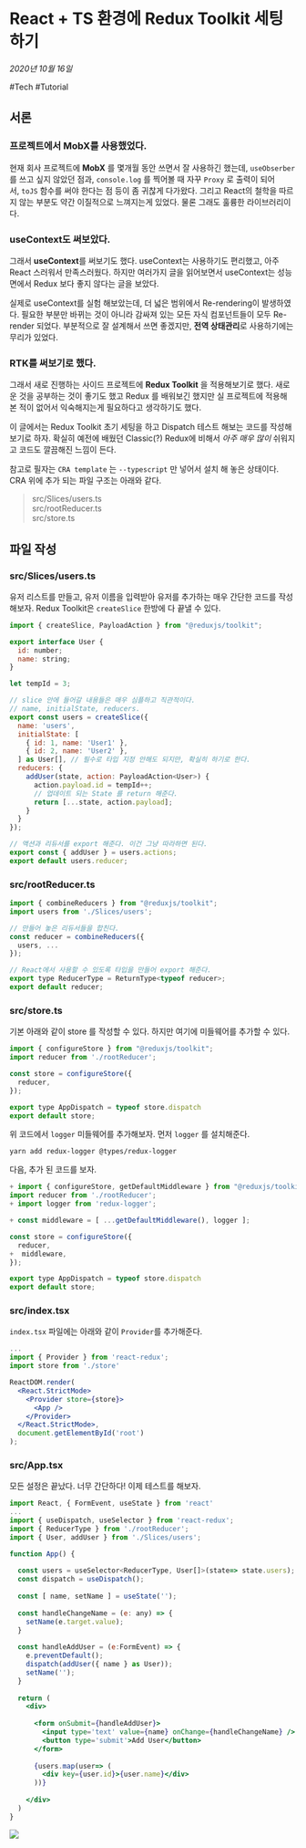 # React + TS 환경에 Redux Toolkit 세팅하기

_2020년 10월 16일_

#Tech #Tutorial 

## 서론

### 프로젝트에서 MobX를 사용했었다.

현재 회사 프로젝트에 **MobX** 를 몇개월 동안 쓰면서 잘 사용하긴 했는데, `useObserber`를 쓰고 싶지 않았던 점과, `console.log` 를 찍어볼 때 자꾸 `Proxy` 로 출력이 되어서, `toJS` 함수를 써야 한다는 점 등이 좀 귀찮게 다가왔다. 그리고 React의 철학을 따르지 않는 부분도 약간 이질적으로 느껴지는게 있었다. 물론 그래도 훌륭한 라이브러리이다.

### useContext도 써보았다.

그래서 **useContext**를 써보기도 했다. useContext는 사용하기도 편리했고, 아주 React 스러워서 만족스러웠다. 하지만 여러가지 글을 읽어보면서 useContext는 성능 면에서 Redux 보다 좋지 않다는 글을 보았다.

실제로 useContext를 실험 해보았는데, 더 넓은 범위에서 Re-rendering이 발생하였다. 필요한 부분만 바뀌는 것이 아니라 감싸져 있는 모든 자식 컴포넌트들이 모두 Re-render 되었다. 부분적으로 잘 설계해서 쓰면 좋겠지만, **전역 상태관리**로 사용하기에는 무리가 있었다.

### RTK를 써보기로 했다.

그래서 새로 진행하는 사이드 프로젝트에 **Redux Toolkit** 을 적용해보기로 했다. 새로운 것을 공부하는 것이 좋기도 했고 Redux 를 배워보긴 했지만 실 프로젝트에 적용해 본 적이 없어서 익숙해지는게 필요하다고 생각하기도 했다.

이 글에서는 Redux Toolkit 초기 세팅을 하고 Dispatch 테스트 해보는 코드를 작성해보기로 하자. 확실히 예전에 배웠던 Classic(?) Redux에 비해서 _아주 매우 많이_ 쉬워지고 코드도 깔끔해진 느낌이 든다.

참고로 필자는 `CRA template` 는 `--typescript` 만 넣어서 설치 해 놓은 상태이다. CRA 위에 추가 되는 파일 구조는 아래와 같다.

> src/Slices/users.ts  
> src/rootReducer.ts  
> src/store.ts

## 파일 작성

### src/Slices/users.ts

유저 리스트를 만들고, 유저 이름을 입력받아 유저를 추가하는 매우 간단한 코드를 작성해보자. Redux Toolkit은 `createSlice` 한방에 다 끝낼 수 있다.

```jsx
import { createSlice, PayloadAction } from "@reduxjs/toolkit";

export interface User {
  id: number;
  name: string;
}

let tempId = 3;

// slice 안에 들어갈 내용들은 매우 심플하고 직관적이다. 
// name, initialState, reducers.
export const users = createSlice({
  name: 'users',
  initialState: [
    { id: 1, name: 'User1' },
    { id: 2, name: 'User2' },
  ] as User[], // 필수로 타입 지정 안해도 되지만, 확실히 하기로 한다.
  reducers: {
    addUser(state, action: PayloadAction<User>) {
      action.payload.id = tempId++;
      // 업데이트 되는 State 를 return 해준다.
      return [...state, action.payload];
    }
  }
});

// 액션과 리듀서를 export 해준다. 이건 그냥 따라하면 된다.
export const { addUser } = users.actions;
export default users.reducer;
```

### src/rootReducer.ts

```jsx
import { combineReducers } from "@reduxjs/toolkit";
import users from './Slices/users';

// 만들어 놓은 리듀서들을 합친다.
const reducer = combineReducers({
  users, ...
});

// React에서 사용할 수 있도록 타입을 만들어 export 해준다.
export type ReducerType = ReturnType<typeof reducer>;
export default reducer;
```

### src/store.ts

기본 아래와 같이 store 를 작성할 수 있다. 하지만 여기에 미들웨어를 추가할 수 있다.

```jsx
import { configureStore } from "@reduxjs/toolkit";
import reducer from './rootReducer';

const store = configureStore({
  reducer,
});

export type AppDispatch = typeof store.dispatch
export default store;
```

위 코드에서 `logger` 미들웨어를 추가해보자. 먼저 `logger` 를 설치해준다.

```null
yarn add redux-logger @types/redux-logger
```

다음, 추가 된 코드를 보자.

```jsx
+ import { configureStore, getDefaultMiddleware } from "@reduxjs/toolkit";
import reducer from './rootReducer';
+ import logger from 'redux-logger';

+ const middleware = [ ...getDefaultMiddleware(), logger ];

const store = configureStore({
  reducer,
+  middleware,
});

export type AppDispatch = typeof store.dispatch
export default store;
```

### src/index.tsx

`index.tsx` 파일에는 아래와 같이 `Provider`를 추가해준다.

```jsx
...
import { Provider } from 'react-redux';
import store from './store'

ReactDOM.render(
  <React.StrictMode>
    <Provider store={store}>
      <App />
    </Provider>
  </React.StrictMode>,
  document.getElementById('root')
);
```

### src/App.tsx

모든 설정은 끝났다. 너무 간단하다! 이제 테스트를 해보자.

```jsx
import React, { FormEvent, useState } from 'react'
...
import { useDispatch, useSelector } from 'react-redux';
import { ReducerType } from './rootReducer';
import { User, addUser } from './Slices/users';

function App() {
  
  const users = useSelector<ReducerType, User[]>(state=> state.users);
  const dispatch = useDispatch();
  
  const [ name, setName ] = useState('');
  
  const handleChangeName = (e: any) => {
    setName(e.target.value);
  }
  
  const handleAddUser = (e:FormEvent) => {
    e.preventDefault();
    dispatch(addUser({ name } as User));
    setName('');
  }
  
  return (
    <div>
      
      <form onSubmit={handleAddUser}>
        <input type='text' value={name} onChange={handleChangeName} />
        <button type='submit'>Add User</button>
      </form>
      
      {users.map(user=> (
        <div key={user.id}>{user.name}</div>
      ))}
      
    </div>
  ) 
}
```

![](https://velog.velcdn.com/images%2Fjohnyworld%2Fpost%2Fa8f2d904-15aa-48d9-bad0-a46ca2fc2653%2FScreen%20Recording%202020-10-16%20at%2017.48.30.gif)